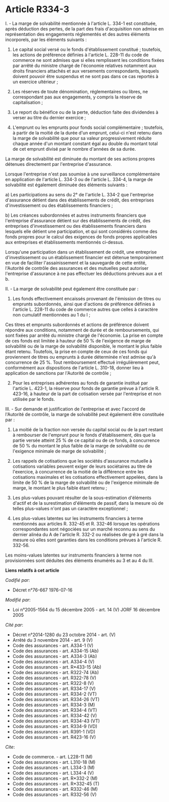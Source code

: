 # Article R334-3

I. - La marge de solvabilité mentionnée à l'article L. 334-1 est constituée, après déduction des pertes, de la part des frais
d'acquisition non admise en représentation des engagements réglementés et des autres éléments incorporels, par les éléments
suivants :

1. Le capital social versé ou le fonds d'établissement constitué ; toutefois, les actions de préférence définies à l'article
L. 228-11 du code de commerce ne sont admises que si elles remplissent les conditions fixées par arrêté du ministre chargé de
l'économie relatives notamment aux droits financiers attachés et aux versements correspondants, lesquels doivent pouvoir être
suspendus et ne sont pas dans ce cas reportés à un exercice ultérieur ;

2. Les réserves de toute dénomination, réglementaires ou libres, ne correspondant pas aux engagements, y compris la réserve
de capitalisation ;

3. Le report du bénéfice ou de la perte, déduction faite des dividendes à verser au titre du dernier exercice ;

4. L'emprunt ou les emprunts pour fonds social complémentaire ; toutefois, à partir de la moitié de la durée d'un emprunt,
celui-ci n'est retenu dans la marge de solvabilité que pour sa valeur progressivement réduite chaque année d'un montant
constant égal au double du montant total de cet emprunt divisé par le nombre d'années de sa durée.

La marge de solvabilité est diminuée du montant de ses actions propres détenues directement par l'entreprise d'assurance.

Lorsque l'entreprise n'est pas soumise à une surveillance complémentaire en application de l'article L. 334-3 ou de l'article
L. 334-4, la marge de solvabilité est également diminuée des éléments suivants :

a) Les participations au sens du 2° de l'article L. 334-2 que l'entreprise d'assurance détient dans des établissements de
crédit, des entreprises d'investissement ou des établissements financiers ;

b) Les créances subordonnées et autres instruments financiers que l'entreprise d'assurance détient sur des établissements de
crédit, des entreprises d'investissement ou des établissements financiers dans lesquels elle détient une participation, et
qui sont considérés comme des fonds propres pour le calcul des exigences de fonds propres applicables aux entreprises et
établissements mentionnés ci-dessus.

Lorsqu'une participation dans un établissement de crédit, une entreprise d'investissement ou un établissement financier est
détenue temporairement en vue de faciliter l'assainissement et la sauvegarde de cette entité, l'Autorité de contrôle des
assurances et des mutuelles peut autoriser l'entreprise d'assurance à ne pas effectuer les déductions prévues aux a et b.

II. - La marge de solvabilité peut également être constituée par :

1. Les fonds effectivement encaissés provenant de l'émission de titres ou emprunts subordonnés, ainsi que d'actions de
préférence définies à l'article L. 228-11 du code de commerce autres que celles à caractère non cumulatif mentionnées au 1 du
I ;

Ces titres et emprunts subordonnés et actions de préférence doivent répondre aux conditions, notamment de durée et de
remboursements, qui sont fixées par arrêté du ministre chargé de l'économie. La prise en compte de ces fonds est limitée à
hauteur de 50 % de l'exigence de marge de solvabilité ou de la marge de solvabilité disponible, le montant le plus faible
étant retenu. Toutefois, la prise en compte de ceux de ces fonds qui proviennent de titres ou emprunts à durée déterminée
n'est admise qu'à concurrence de 25 %. Tout remboursement effectué irrégulièrement peut, conformément aux dispositions de
l'article L. 310-18, donner lieu à application de sanctions par l'Autorité de contrôle ;

2. Pour les entreprises adhérentes au fonds de garantie institué par l'article L. 423-1, la réserve pour fonds de garantie
prévue à l'article R. 423-16, à hauteur de la part de cotisation versée par l'entreprise et non utilisée par le fonds.

III. - Sur demande et justification de l'entreprise et avec l'accord de l'Autorité de contrôle, la marge de solvabilité peut
également être constituée par :

1. La moitié de la fraction non versée du capital social ou de la part restant à rembourser de l'emprunt pour le fonds
d'établissement, dès que la partie versée atteint 25 % de ce capital ou de ce fonds, à concurrence de 50 % du montant le plus
faible de la marge de solvabilité ou de l'exigence minimale de marge de solvabilité ;

2. Les rappels de cotisations que les sociétés d'assurance mutuelle à cotisations variables peuvent exiger de leurs
sociétaires au titre de l'exercice, à concurrence de la moitié de la différence entre les cotisations maximales et les
cotisations effectivement appelées, dans la limite de 50 % de la marge de solvabilité ou de l'exigence minimale de marge, le
montant le plus faible étant retenu ;

3. Les plus-values pouvant résulter de la sous-estimation d'éléments d'actif et de la surestimation d'éléments de passif,
dans la mesure où de telles plus-values n'ont pas un caractère exceptionnel ;

4. Les plus-values latentes sur les instruments financiers à terme mentionnés aux articles R. 332-45 et R. 332-46 lorsque les
opérations correspondantes sont négociées sur un marché reconnu au sens du dernier alinéa du A de l'article R. 332-2 ou
réalisées de gré à gré dans la mesure où elles sont garanties dans les conditions prévues à l'article R. 332-56.

Les moins-values latentes sur instruments financiers à terme non provisionnées sont déduites des éléments énumérés au 3 et au
4 du III.

**Liens relatifs à cet article**

_Codifié par_:

  - Décret n°76-667 1976-07-16

_Modifié par_:

  - Loi n°2005-1564 du 15 décembre 2005 - art. 14 (V) JORF 16 décembre 2005

_Cité par_:

  - Décret n°2014-1280 du 23 octobre 2014 - art. (V)
  - Arrêté du 3 novembre 2014 - art. 9 (V)
  - Code des assurances - art. A334-1 (V)
  - Code des assurances - art. A334-15 (Ab)
  - Code des assurances - art. A334-3 (Ab)
  - Code des assurances - art. A334-4 (V)
  - Code des assurances - art. R*433-15 (Ab)
  - Code des assurances - art. R322-74 (Ab)
  - Code des assurances - art. R322-78 (V)
  - Code des assurances - art. R322-8 (V)
  - Code des assurances - art. R334-17 (V)
  - Code des assurances - art. R334-2 (VT)
  - Code des assurances - art. R334-26 (VT)
  - Code des assurances - art. R334-3 (M)
  - Code des assurances - art. R334-4 (VT)
  - Code des assurances - art. R334-42 (V)
  - Code des assurances - art. R334-43 (VT)
  - Code des assurances - art. R334-9 (VD)
  - Code des assurances - art. R391-1 (VD)
  - Code des assurances - art. R423-16 (V)

_Cite_:

  - Code de commerce. - art. L228-11 (M)
  - Code des assurances - art. L310-18 (M)
  - Code des assurances - art. L334-3 (M)
  - Code des assurances - art. L334-4 (V)
  - Code des assurances - art. R*332-2 (M)
  - Code des assurances - art. R*332-45 (T)
  - Code des assurances - art. R332-46 (M)
  - Code des assurances - art. R332-56 (V)
